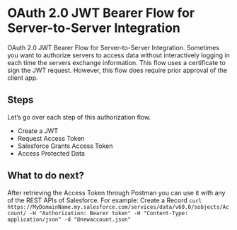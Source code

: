 # OAuth 2.0 JWT Bearer Flow for Server-to-Server Integration
OAuth 2.0 JWT Bearer Flow for Server-to-Server Integration. Sometimes you want to authorize servers to access data without interactively logging in each time the servers exchange information. This flow uses a certificate to sign the JWT request. However, this flow does require prior approval of the client app.
## Steps

Let’s go over each step of this authorization flow.

- Create a JWT
- Request Access Token
- Salesforce Grants Access Token
- Access Protected Data

## What to do next?
After retrieving the Access Token through Postman you can use it with any of the REST APIs of Salesforce.
For example: Create a Record
```curl https://MyDomainName.my.salesforce.com/services/data/v60.0/sobjects/Account/ -H "Authorization: Bearer token" -H "Content-Type: application/json" -d "@newaccount.json"```
